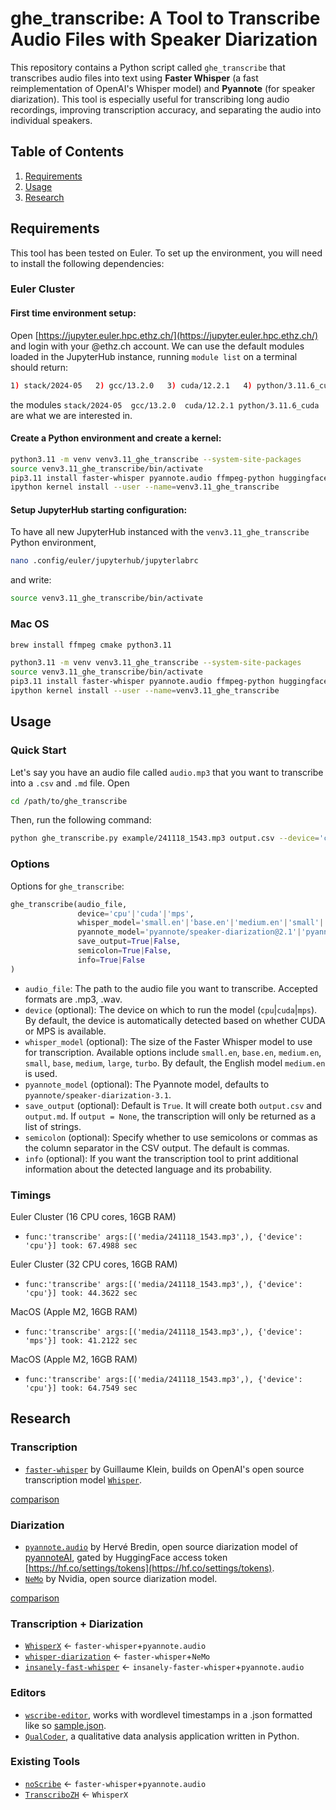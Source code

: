 # ghe_transcribe: A Tool to Transcribe Audio Files with Speaker Diarization

This repository contains a Python script called `ghe_transcribe` that transcribes audio files into text using **Faster Whisper** (a fast reimplementation of OpenAI's Whisper model) and **Pyannote** (for speaker diarization). This tool is especially useful for transcribing long audio recordings, improving transcription accuracy, and separating the audio into individual speakers.

## Table of Contents
1. [Requirements](#requirements)
3. [Usage](#usage)
4. [Research](#research)

## Requirements

This tool has been tested on Euler. To set up the environment, you will need to install the following dependencies:


### Euler Cluster

#### First time environment setup:
Open [https://jupyter.euler.hpc.ethz.ch/](https://jupyter.euler.hpc.ethz.ch/) and login with your @ethz.ch account. We can use the default modules loaded in the JupyterHub instance, running `module list` on a terminal should return:
```bash
1) stack/2024-05   2) gcc/13.2.0   3) cuda/12.2.1   4) python/3.11.6_cuda   5) eth_proxy   6) r/4.3.2   7) hdf5/1.14.3   8) julia/1.10.3
```
the modules `stack/2024-05  gcc/13.2.0  cuda/12.2.1 python/3.11.6_cuda` are what we are interested in.
#### Create a Python environment and create a kernel:
```bash
python3.11 -m venv venv3.11_ghe_transcribe --system-site-packages
source venv3.11_ghe_transcribe/bin/activate
pip3.11 install faster-whisper pyannote.audio ffmpeg-python huggingface-hub
ipython kernel install --user --name=venv3.11_ghe_transcribe
```
#### Setup JupyterHub starting configuration:
To have all new JupyterHub instanced with the `venv3.11_ghe_transcribe` Python environment,
```bash
nano .config/euler/jupyterhub/jupyterlabrc
```
and write:
```bash
source venv3.11_ghe_transcribe/bin/activate
```

### Mac OS
```bash
brew install ffmpeg cmake python3.11
```

```bash
python3.11 -m venv venv3.11_ghe_transcribe --system-site-packages
source venv3.11_ghe_transcribe/bin/activate
pip3.11 install faster-whisper pyannote.audio ffmpeg-python huggingface-hub
ipython kernel install --user --name=venv3.11_ghe_transcribe
```

## Usage

### Quick Start

Let's say you have an audio file called `audio.mp3` that you want to transcribe into a `.csv` and `.md` file. Open 

```bash
cd /path/to/ghe_transcribe
```

Then, run the following command:

```bash
python ghe_transcribe.py example/241118_1543.mp3 output.csv --device='cpu'
```

### Options

Options for `ghe_transcribe`:

```python
ghe_transcribe(audio_file,
               device='cpu'|'cuda'|'mps',
               whisper_model='small.en'|'base.en'|'medium.en'|'small'|'base'|'medium'|'large'|'turbo',
               pyannote_model='pyannote/speaker-diarization@2.1'|'pyannote/speaker-diarization-3.1',
               save_output=True|False,
               semicolon=True|False,
               info=True|False
)
```

- `audio_file`: The path to the audio file you want to transcribe. Accepted formats are .mp3, .wav.
- `device` (optional): The device on which to run the model (`cpu`|`cuda`|`mps`). By default, the device is automatically detected based on whether CUDA or MPS is available.
- `whisper_model` (optional): The size of the Faster Whisper model to use for transcription. Available options include `small.en`, `base.en`, `medium.en`, `small`, `base`, `medium`, `large`, `turbo`. By default, the English model `medium.en` is used.
- `pyannote_model` (optional): The Pyannote model, defaults to `pyannote/speaker-diarization-3.1`.
- `save_output` (optional): Default is `True`. It will create both `output.csv` and `output.md`. If `output = None`, the transcription will only be returned as a list of strings.
- `semicolon` (optional): Specify whether to use semicolons or commas as the column separator in the CSV output. The default is commas.
- `info` (optional): If you want the transcription tool to print additional information about the detected language and its probability.

### Timings

Euler Cluster (16 CPU cores, 16GB RAM)
- `func:'transcribe' args:[('media/241118_1543.mp3',), {'device': 'cpu'}] took: 67.4988 sec`

Euler Cluster (32 CPU cores, 16GB RAM)
- `func:'transcribe' args:[('media/241118_1543.mp3',), {'device': 'cpu'}] took: 44.3622 sec`

MacOS (Apple M2, 16GB RAM)
- `func:'transcribe' args:[('media/241118_1543.mp3',), {'device': 'mps'}] took: 41.2122 sec`

MacOS (Apple M2, 16GB RAM)
- `func:'transcribe' args:[('media/241118_1543.mp3',), {'device': 'cpu'}] took: 64.7549 sec`

## Research

### Transcription
- [`faster-whisper`](https://github.com/SYSTRAN/faster-whisper) by Guillaume Klein, builds on OpenAI's open source transcription model [`Whisper`](https://github.com/openai/whisper).

[comparison](https://deepgram.com/learn/benchmarking-top-open-source-speech-models)

### Diarization

- [`pyannote.audio`](https://github.com/pyannote/pyannote-audio) by Hervé Bredin, open source diarization model of [pyannoteAI](https://www.pyannote.ai/), gated by HuggingFace access token [https://hf.co/settings/tokens](https://hf.co/settings/tokens).
- [`NeMo`](https://github.com/NVIDIA/NeMo) by Nvidia, open source diarization model.

[comparison](https://lajavaness.medium.com/comparing-state-of-the-art-speaker-diarization-frameworks-pyannote-vs-nemo-31a191c6300)

### Transcription + Diarization
- [`WhisperX`](https://github.com/m-bain/whisperX) &larr; `faster-whisper`+`pyannote.audio`
- [`whisper-diarization`](https://github.com/MahmoudAshraf97/whisper-diarization) &larr; `faster-whisper`+`NeMo`
- [`insanely-fast-whisper`](https://github.com/Vaibhavs10/insanely-fast-whisper) &larr; `insanely-faster-whisper`+`pyannote.audio`

### Editors
- [`wscribe-editor`](https://github.com/geekodour/wscribe-editor), works with wordlevel timestamps in a .json formatted like so [sample.json](https://github.com/geekodour/wscribe/blob/main/examples/output/sample.json).
- [`QualCoder`](https://github.com/ccbogel/QualCoder), a qualitative data analysis application written in Python.

### Existing Tools
- [`noScribe`](https://github.com/kaixxx/noScribe) &larr; `faster-whisper`+`pyannote.audio`
- [`TranscriboZH`](https://github.com/machinelearningZH/audio-transcription) &larr; `WhisperX`